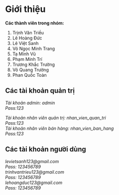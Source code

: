 # Giới thiệu
**Các thành viên trong nhóm:**
1) Trịnh Văn Triều
2) Lê Hoàng Đức
3) Lê Việt Sanh
4) Võ Ngọc Minh Trang
5) Tạ Minh Vũ
6) Phạm Minh Trí 
7) Trương Khắc Trường
8) Võ Quang Trường
9) Phan Quốc Toàn 
## Các tài khoản quản trị
_Tài khoản admin: admin_  
_Pass:123_  

_Tài khoản nhân viên quản trị: nhan_vien_quan_tri_  
_Pass:123_  
_Tài khoản nhân viên bán hàng: nhan_vien_ban_hang_  
_Pass:123_  
## Các tài khoản người dùng 
_levietsanh123@gmail.com_  
_Pass: 123456789_  
_trinhvantrieu123@gmail.com_  
_Pass: 123456789_  
_lehoangduc123@gmail.com_  
_Pass: 123456789_  
